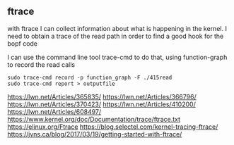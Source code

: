 ## ftrace

with ftrace I can collect information about what is happening in the kernel. I need to obtain a trace of the read path in order to find a good hook for the bopf code

I can use the command line tool trace-cmd to do that, using function-graph to record the read calls

```
sudo trace-cmd record -p function_graph -F ./415read
sudo trace-cmd report > outputfile

```


https://lwn.net/Articles/365835/
https://lwn.net/Articles/366796/
https://lwn.net/Articles/370423/
https://lwn.net/Articles/410200/
https://lwn.net/Articles/608497/
https://www.kernel.org/doc/Documentation/trace/ftrace.txt
https://elinux.org/Ftrace
https://blog.selectel.com/kernel-tracing-ftrace/
https://jvns.ca/blog/2017/03/19/getting-started-with-ftrace/
